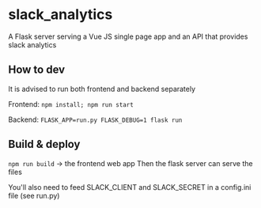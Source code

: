 # slack_analytics

A Flask server serving a Vue JS single page app and an API that provides slack analytics

## How to dev
It is advised to run both frontend and backend separately

Frontend: `npm install; npm run start`

Backend: `FLASK_APP=run.py FLASK_DEBUG=1 flask run`

## Build & deploy
`npm run build` -> the frontend web app
Then the flask server can serve the files

You'll also need to feed SLACK_CLIENT and SLACK_SECRET in a config.ini file
(see run.py)
